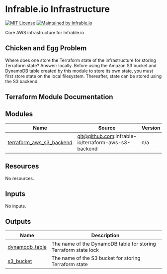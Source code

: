 # Infrable.io Infrastructure

[![MIT License](https://img.shields.io/badge/License-MIT-blue.svg)](https://github.com/infrable-io/infrable-io-infrastructure/blob/master/LICENSE)
[![Maintained by Infrable.io](https://img.shields.io/badge/Maintained%20by-Infrable.io-000000)](https://infrable.io)

Core AWS infrastructure for Infrable.io

## Chicken and Egg Problem

Where does one store the Terraform state of the infrastructure for storing Terraform state? Answer: locally. Before using the Amazon S3 bucket and DynamoDB table created by this module to store its own state, you must first store state on the local filesystem. Thereafter, state can be stored using the S3 backend.

## Terraform Module Documentation

<!-- BEGIN_TF_DOCS -->
## Modules

| Name | Source | Version |
|------|--------|---------|
| <a name="module_terraform_aws_s3_backend"></a> [terraform\_aws\_s3\_backend](#module\_terraform\_aws\_s3\_backend) | git@github.com:infrable-io/terraform-aws-s3-backend | n/a |

## Resources

No resources.

## Inputs

No inputs.

## Outputs

| Name | Description |
|------|-------------|
| <a name="output_dynamodb_table"></a> [dynamodb\_table](#output\_dynamodb\_table) | The name of the DynamoDB table for storing Terraform state lock |
| <a name="output_s3_bucket"></a> [s3\_bucket](#output\_s3\_bucket) | The name of the S3 bucket for storing Terraform state |
<!-- END_TF_DOCS -->